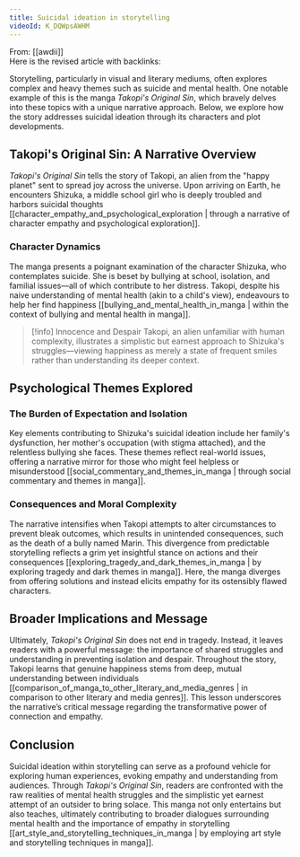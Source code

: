 ```yaml
---
title: Suicidal ideation in storytelling
videoId: K_DQWpsAWHM
---
```


From: [[awdii]] <br/> 
Here is the revised article with backlinks:

Storytelling, particularly in visual and literary mediums, often explores complex and heavy themes such as suicide and mental health. One notable example of this is the manga *Takopi's Original Sin*, which bravely delves into these topics with a unique narrative approach. Below, we explore how the story addresses suicidal ideation through its characters and plot developments.

## Takopi's Original Sin: A Narrative Overview

*Takopi's Original Sin* tells the story of Takopi, an alien from the "happy planet" sent to spread joy across the universe. Upon arriving on Earth, he encounters Shizuka, a middle school girl who is deeply troubled and harbors suicidal thoughts [[character_empathy_and_psychological_exploration | through a narrative of character empathy and psychological exploration]].

### Character Dynamics

The manga presents a poignant examination of the character Shizuka, who contemplates suicide. She is beset by bullying at school, isolation, and familial issues—all of which contribute to her distress. Takopi, despite his naive understanding of mental health (akin to a child's view), endeavours to help her find happiness [[bullying_and_mental_health_in_manga | within the context of bullying and mental health in manga]].

> [!info] Innocence and Despair
> Takopi, an alien unfamiliar with human complexity, illustrates a simplistic but earnest approach to Shizuka's struggles—viewing happiness as merely a state of frequent smiles rather than understanding its deeper context.

## Psychological Themes Explored

### The Burden of Expectation and Isolation

Key elements contributing to Shizuka's suicidal ideation include her family's dysfunction, her mother's occupation (with stigma attached), and the relentless bullying she faces. These themes reflect real-world issues, offering a narrative mirror for those who might feel helpless or misunderstood [[social_commentary_and_themes_in_manga | through social commentary and themes in manga]].

### Consequences and Moral Complexity

The narrative intensifies when Takopi attempts to alter circumstances to prevent bleak outcomes, which results in unintended consequences, such as the death of a bully named Marin. This divergence from predictable storytelling reflects a grim yet insightful stance on actions and their consequences [[exploring_tragedy_and_dark_themes_in_manga | by exploring tragedy and dark themes in manga]]. Here, the manga diverges from offering solutions and instead elicits empathy for its ostensibly flawed characters.

## Broader Implications and Message

Ultimately, *Takopi's Original Sin* does not end in tragedy. Instead, it leaves readers with a powerful message: the importance of shared struggles and understanding in preventing isolation and despair. Throughout the story, Takopi learns that genuine happiness stems from deep, mutual understanding between individuals [[comparison_of_manga_to_other_literary_and_media_genres | in comparison to other literary and media genres]]. This lesson underscores the narrative’s critical message regarding the transformative power of connection and empathy.

## Conclusion

Suicidal ideation within storytelling can serve as a profound vehicle for exploring human experiences, evoking empathy and understanding from audiences. Through *Takopi's Original Sin*, readers are confronted with the raw realities of mental health struggles and the simplistic yet earnest attempt of an outsider to bring solace. This manga not only entertains but also teaches, ultimately contributing to broader dialogues surrounding mental health and the importance of empathy in storytelling [[art_style_and_storytelling_techniques_in_manga | by employing art style and storytelling techniques in manga]].